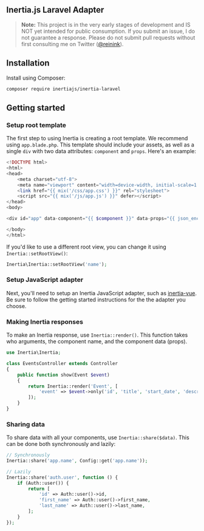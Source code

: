 ## Inertia.js Laravel Adapter

> **Note:** This project is in the very early stages of development and IS NOT yet intended for public consumption. If you submit an issue, I do not guarantee a response. Please do not submit pull requests without first consulting me on Twitter ([@reinink](https://twitter.com/reinink)).

## Installation

Install using Composer:

```sh
composer require inertiajs/inertia-laravel
```

## Getting started

### Setup root template

The first step to using Inertia is creating a root template. We recommend using `app.blade.php`. This template should include your assets, as well as a single `div` with two data attributes: `component` and `props`. Here's an example:

```php
<!DOCTYPE html>
<html>
<head>
    <meta charset="utf-8">
    <meta name="viewport" content="width=device-width, initial-scale=1.0, maximum-scale=1.0">
    <link href="{{ mix('/css/app.css') }}" rel="stylesheet">
    <script src="{{ mix('/js/app.js') }}" defer></script>
</head>
<body>

<div id="app" data-component="{{ $component }}" data-props="{{ json_encode($props) }}" />

</body>
</html>
```

If you'd like to use a different root view, you can change it using `Inertia::setRootView()`:

```php
Inertia\Inertia::setRootView('name');
```

### Setup JavaScript adapter

Next, you'll need to setup an Inertia JavaScript adapter, such as [inertia-vue](https://github.com/inertiajs/inertia-vue). Be sure to follow the getting started instructions for the the adapter you choose.

### Making Inertia responses

To make an Inertia response, use `Inertia::render()`. This function takes who arguments, the component name, and the component data (props).

```php
use Inertia\Inertia;

class EventsController extends Controller
{
    public function show(Event $event)
    {
        return Inertia::render('Event', [
            'event' => $event->only('id', 'title', 'start_date', 'description'),
        ]);
    }
}
```

### Sharing data

To share data with all your components, use `Inertia::share($data)`. This can be done both synchronously and lazily:

```php
// Synchronously
Inertia::share('app.name', Config::get('app.name'));

// Lazily
Inertia::share('auth.user', function () {
    if (Auth::user()) {
        return [
            'id' => Auth::user()->id,
            'first_name' => Auth::user()->first_name,
            'last_name' => Auth::user()->last_name,
        ];
    }
});
```
